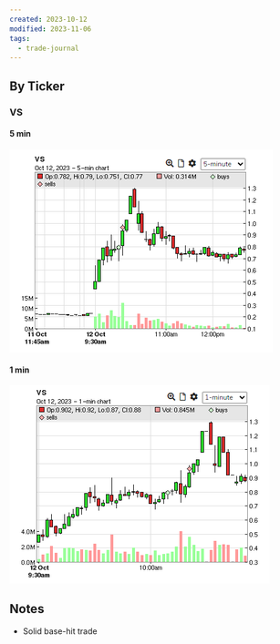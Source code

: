 ```yaml
---
created: 2023-10-12
modified: 2023-11-06
tags:
  - trade-journal
---
```

## By Ticker
### VS
#### 5 min
![Pasted image 20231106113024](../../ATTACHMENTS/Pasted%20image%2020231106113024.png)
#### 1 min
![Pasted image 20231106113039](../../ATTACHMENTS/Pasted%20image%2020231106113039.png)

## Notes
- Solid base-hit trade